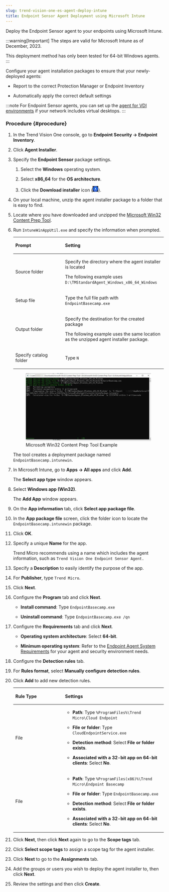 ```yaml
---
slug: trend-vision-one-es-agent-deploy-intune
title: Endpoint Sensor Agent Deployment using Microsoft Intune
---
```


Deploy the Endpoint Sensor agent to your endpoints using Microsoft Intune.

:::warning[Important]
The steps are valid for Microsoft Intune as of December, 2023.

This deployment method has only been tested for 64-bit Windows agents.
:::

Configure your agent installation packages to ensure that your newly-deployed agents:

- Report to the correct Protection Manager or Endpoint Inventory

- Automatically apply the correct default settings

:::note
For Endpoint Sensor agents, you can set up the [agent for VDI environments](create-golden-agent-image.md) if your network includes virtual desktops.
:::

### Procedure {#procedure}

1.  In the Trend Vision One console, go to **Endpoint Security → Endpoint Inventory**.

2.  Click **Agent Installer**.

3.  Specify the **Endpoint Sensor** package settings.

    1.  Select the **Windows** operating system.

    2.  Select **x86_64** for the **OS architecture**.

    3.  Click the **Download installer** icon (![](/images/downloadInstaller=20230617123737.webp)).

4.  On your local machine, unzip the agent installer package to a folder that is easy to find.

5.  Locate where you have downloaded and unzipped the [Microsoft Win32 Content Prep Tool](https://github.com/Microsoft/Microsoft-Win32-Content-Prep-Tool).

6.  Run `IntuneWinAppUtil.exe` and specify the information when prompted.

    <table>
    <colgroup>
    <col style="width: 33%" />
    <col style="width: 67%" />
    </colgroup>
    <thead>
    <tr>
    <th><p>Prompt</p></th>
    <th><p>Setting</p></th>
    </tr>
    </thead>
    <tbody>
    <tr>
    <td><p>Source folder</p></td>
    <td><p>Specify the directory where the agent installer is located</p>
    <p>The following example uses <code>D:\TMStandardAgent_Windows_x86_64_Windows</code></p></td>
    </tr>
    <tr>
    <td><p>Setup file</p></td>
    <td><p>Type the full file path with <code>EndpointBasecamp.exe</code></p></td>
    </tr>
    <tr>
    <td><p>Output folder</p></td>
    <td><p>Specify the destination for the created package</p>
    <p>The following example uses the same location as the unzipped agent installer package.</p></td>
    </tr>
    <tr>
    <td><p>Specify catalog folder</p></td>
    <td><p>Type <code>N</code></p></td>
    </tr>
    </tbody>
    </table>

    <figure>
    <img src="./images/Win32Tool=GUID-fc84ca78-6051-466c-9c47-dea74f1e02ad.webp" />
    <figcaption>Microsoft Win32 Content Prep Tool Example</figcaption>
    </figure>

    The tool creates a deployment package named `EndpointBasecamp.intunewin`.

7.  In Microsoft Intune, go to **Apps → All apps** and click **Add**.

    The **Select app type** window appears.

8.  Select **Windows app (Win32)**.

    The **Add App** window appears.

9.  On the **App information** tab, click **Select app package file**.

10. In the **App package file** screen, click the folder icon to locate the `EndpointBasecamp.intunewin` package.

11. Click **OK**.

12. Specify a unique **Name** for the app.

    Trend Micro recommends using a name which includes the agent information, such as `Trend Vision One Endpoint Sensor Agent.`

13. Specify a **Description** to easily identify the purpose of the app.

14. For **Publisher**, type `Trend Micro`.

15. Click **Next**.

16. Configure the **Program** tab and click **Next**.

    - **Install command**: Type `EndpointBasecamp.exe`

    - **Uninstall command**: Type `EndpointBasecamp.exe /qn`

17. Configure the **Requirements** tab and click **Next**.

    - **Operating system architecture**: Select **64-bit**.

    - **Minimum operating system**: Refer to the [Endpoint Agent System Requirements](endpoint-agent-system-requirements.md) for your agent and security environment needs.

18. Configure the **Detection rules** tab.

19. For **Rules format**, select **Manually configure detection rules**.

20. Click **Add** to add new detection rules.

    <table>
    <colgroup>
    <col style="width: 33%" />
    <col style="width: 67%" />
    </colgroup>
    <thead>
    <tr>
    <th><p>Rule Type</p></th>
    <th><p>Settings</p></th>
    </tr>
    </thead>
    <tbody>
    <tr>
    <td><p>File</p></td>
    <td><ul>
    <li><p><strong>Path</strong>: Type <code>%ProgramFiles%\Trend Micro\Cloud Endpoint</code></p></li>
    <li><p><strong>File or folder</strong>: Type <code>CloudEndpointService.exe</code></p></li>
    <li><p><strong>Detection method</strong>: Select <strong>File or folder exists</strong>.</p></li>
    <li><p><strong>Associated with a 32-bit app on 64-bit clients</strong>: Select <strong>No</strong>.</p></li>
    </ul></td>
    </tr>
    <tr>
    <td><p>File</p></td>
    <td><ul>
    <li><p><strong>Path</strong>: Type <code>%ProgramFiles(x86)%\Trend Micro\Endpoint Basecamp</code></p></li>
    <li><p><strong>File or folder</strong>: Type <code>EndpointBasecamp.exe</code></p></li>
    <li><p><strong>Detection method</strong>: Select <strong>File or folder exists</strong>.</p></li>
    <li><p><strong>Associated with a 32-bit app on 64-bit clients</strong>: Select <strong>No</strong>.</p></li>
    </ul></td>
    </tr>
    </tbody>
    </table>

21. Click **Next**, then click **Next** again to go to the **Scope tags** tab.

22. Click **Select scope tags** to assign a scope tag for the agent installer.

23. Click **Next** to go to the **Assignments** tab.

24. Add the groups or users you wish to deploy the agent installer to, then click **Next**.

25. Review the settings and then click **Create**.
